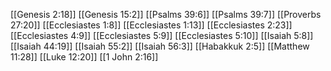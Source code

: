 [[Genesis 2:18]]
[[Genesis 15:2]]
[[Psalms 39:6]]
[[Psalms 39:7]]
[[Proverbs 27:20]]
[[Ecclesiastes 1:8]]
[[Ecclesiastes 1:13]]
[[Ecclesiastes 2:23]]
[[Ecclesiastes 4:9]]
[[Ecclesiastes 5:9]]
[[Ecclesiastes 5:10]]
[[Isaiah 5:8]]
[[Isaiah 44:19]]
[[Isaiah 55:2]]
[[Isaiah 56:3]]
[[Habakkuk 2:5]]
[[Matthew 11:28]]
[[Luke 12:20]]
[[1 John 2:16]]
